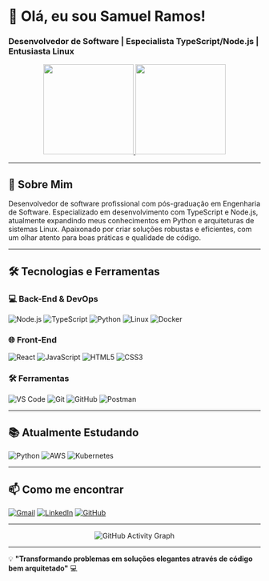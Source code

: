 # 👋 Olá, eu sou Samuel Ramos!

### Desenvolvedor de Software | Especialista TypeScript/Node.js | Entusiasta Linux

<div align="center">
  <a href="https://github.com/ProgSamuel">
    <img height="180em" src="https://github-readme-stats.vercel.app/api?username=ProgSamuel&theme=dracula&show_icons=true&include_all_commits=true&count_private=true"/>
    <img height="180em" src="https://github-readme-stats.vercel.app/api/top-langs/?username=ProgSamuel&layout=compact&langs_count=7&theme=dracula"/>
  </a>
</div>

---

## 🚀 Sobre Mim

Desenvolvedor de software profissional com pós-graduação em Engenharia de Software. Especializado em desenvolvimento com TypeScript e Node.js, atualmente expandindo meus conhecimentos em Python e arquiteturas de sistemas Linux. Apaixonado por criar soluções robustas e eficientes, com um olhar atento para boas práticas e qualidade de código.

---

## 🛠️ Tecnologias e Ferramentas

### 💻 Back-End & DevOps
![Node.js](https://img.shields.io/badge/-Node.js-339933?style=flat-square&logo=node.js&logoColor=white)
![TypeScript](https://img.shields.io/badge/-TypeScript-3178C6?style=flat-square&logo=typescript&logoColor=white)
![Python](https://img.shields.io/badge/-Python-3776AB?style=flat-square&logo=python&logoColor=white)
![Linux](https://img.shields.io/badge/-Linux-FCC624?style=flat-square&logo=linux&logoColor=black)
![Docker](https://img.shields.io/badge/-Docker-2496ED?style=flat-square&logo=docker&logoColor=white)

### 🌐 Front-End
![React](https://img.shields.io/badge/-React-61DAFB?style=flat-square&logo=react&logoColor=black)
![JavaScript](https://img.shields.io/badge/-JavaScript-F7DF1E?style=flat-square&logo=javascript&logoColor=black)
![HTML5](https://img.shields.io/badge/-HTML5-E34F26?style=flat-square&logo=html5&logoColor=white)
![CSS3](https://img.shields.io/badge/-CSS3-1572B6?style=flat-square&logo=css3)

### 🛠️ Ferramentas
![VS Code](https://img.shields.io/badge/-VS%20Code-007ACC?style=flat-square&logo=visual-studio-code)
![Git](https://img.shields.io/badge/-Git-F05032?style=flat-square&logo=git&logoColor=white)
![GitHub](https://img.shields.io/badge/-GitHub-181717?style=flat-square&logo=github)
![Postman](https://img.shields.io/badge/-Postman-FF6C37?style=flat-square&logo=postman)

---

## 📚 Atualmente Estudando
![Python](https://img.shields.io/badge/-Python-3776AB?style=flat-square&logo=python&logoColor=white)
![AWS](https://img.shields.io/badge/-AWS-232F3E?style=flat-square&logo=amazon-aws)
![Kubernetes](https://img.shields.io/badge/-Kubernetes-326CE5?style=flat-square&logo=kubernetes)

---

## 📫 Como me encontrar

[![Gmail](https://img.shields.io/badge/-progsamu@gmail.com-D14836?style=flat-square&logo=gmail&logoColor=white)](mailto:progsamu@gmail.com)
[![LinkedIn](https://img.shields.io/badge/-Samuel_Ramos-0077B5?style=flat-square&logo=linkedin&logoColor=white)](https://www.linkedin.com/in/samuel-ramos-dev/)
[![GitHub](https://img.shields.io/badge/-ProgSamuel-181717?style=flat-square&logo=github)](https://github.com/ProgSamuel)

---

<div align="center">
  
  <img src="https://github-readme-activity-graph.vercel.app/graph?username=ProgSamuel&theme=dracula&hide_border=true&area=true" alt="GitHub Activity Graph"/>
  
</div>

---

💡 **"Transformando problemas em soluções elegantes através de código bem arquitetado"** 💻
